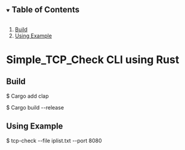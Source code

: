 <!-- TABLE OF CONTENTS -->
<details open="open">
  <summary><h2 style="display: inline-block">Table of Contents</h2></summary>
  <ol>
    <li><a href="#getting-started">Build</a></li>
    <li><a href="#programming">Using Example</a></li>
  </ol>
</details>

# Simple_TCP_Check CLI using Rust

## Build
$ Cargo add clap

$ Cargo build --release

## Using Example
$ tcp-check --file iplist.txt --port 8080
